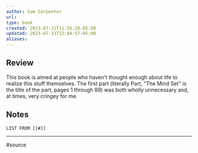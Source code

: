```yaml
---
author: Sam Carpenter
url: 
type: book
created: 2023-07-31T11:55:28-05:00
updated: 2023-07-31T12:04:57-05:00
aliases:
---
```

## Review
This book is aimed at people who haven't thought enough about life to realize this stuff themselves. The first part (literally Part, "The Mind Set" is the title of the part, pages 1 through 89) was both wholly unnecessary and, at times, very cringey for me.

## Notes
```dataview
LIST FROM [[#]]
```

---
#source 